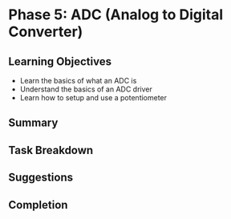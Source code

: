 # Phase 5: ADC (Analog to Digital Converter)

## Learning Objectives
- Learn the basics of what an ADC is
- Understand the basics of an ADC driver
- Learn how to setup and use a potentiometer

## Summary


## Task Breakdown

## Suggestions

## Completion